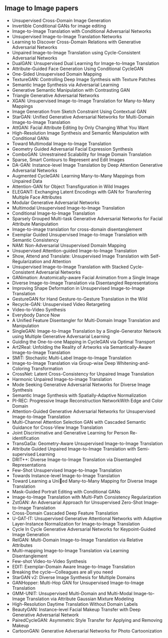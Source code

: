 <h2> Image to Image papers </h2>

<ul>

 <li><a target="_blank" href="https://github.com/manjunath5496/Image-to-Image-papers/blob/master/imi(1).pdf" style="text-decoration:none;">Unsupervised Cross-Domain Image Generation</a></li>


 <li><a target="_blank" href="https://github.com/manjunath5496/Image-to-Image-papers/blob/master/imi(2).pdf" style="text-decoration:none;">Invertible Conditional GANs for image editing</a></li>

<li><a target="_blank" href="https://github.com/manjunath5496/Image-to-Image-papers/blob/master/imi(3).pdf" style="text-decoration:none;">Image-to-Image Translation with Conditional Adversarial Networks</a></li>
 <li><a target="_blank" href="https://github.com/manjunath5496/Image-to-Image-papers/blob/master/imi(4).pdf" style="text-decoration:none;">Unsupervised Image-to-Image Translation Networks</a></li>                              
<li><a target="_blank" href="https://github.com/manjunath5496/Image-to-Image-papers/blob/master/imi(5).pdf" style="text-decoration:none;">Learning to Discover Cross-Domain Relations with Generative Adversarial Networks</a></li>
<li><a target="_blank" href="https://github.com/manjunath5496/Image-to-Image-papers/blob/master/imi(6).pdf" style="text-decoration:none;">Unpaired Image-to-Image Translation
using Cycle-Consistent Adversarial Networks</a></li>
 <li><a target="_blank" href="https://github.com/manjunath5496/Image-to-Image-papers/blob/master/imi(7).pdf" style="text-decoration:none;">DualGAN: Unsupervised Dual Learning for Image-to-Image Translation</a></li>

 <li><a target="_blank" href="https://github.com/manjunath5496/Image-to-Image-papers/blob/master/imi(8).pdf" style="text-decoration:none;"> Attribute-Guided Face Generation Using Conditional CycleGAN</a></li>
   <li><a target="_blank" href="https://github.com/manjunath5496/Image-to-Image-papers/blob/master/imi(9).pdf" style="text-decoration:none;">
One-Sided Unsupervised Domain Mapping </a></li>
  
   
 <li><a target="_blank" href="https://github.com/manjunath5496/Image-to-Image-papers/blob/master/imi(10).pdf" style="text-decoration:none;">TextureGAN: Controlling Deep Image Synthesis with Texture Patches </a></li>                              
<li><a target="_blank" href="https://github.com/manjunath5496/Image-to-Image-papers/blob/master/imi(11).pdf" style="text-decoration:none;">Semantic Image Synthesis via Adversarial Learning</a></li>
<li><a target="_blank" href="https://github.com/manjunath5496/Image-to-Image-papers/blob/master/imi(12).pdf" style="text-decoration:none;">Generative Semantic Manipulation with Contrasting GAN</a></li>
<li><a target="_blank" href="https://github.com/manjunath5496/Image-to-Image-papers/blob/master/imi(13).pdf" style="text-decoration:none;">Triangle Generative Adversarial Networks</a></li>

<li><a target="_blank" href="https://github.com/manjunath5496/Image-to-Image-papers/blob/master/imi(14).pdf" style="text-decoration:none;">XGAN: Unsupervised Image-to-Image
Translation for Many-to-Many Mappings</a></li>
                              
<li><a target="_blank" href="https://github.com/manjunath5496/Image-to-Image-papers/blob/master/imi(15).pdf" style="text-decoration:none;">Image Generation from Sketch Constraint Using Contextual GAN</a></li>

<li><a target="_blank" href="https://github.com/manjunath5496/Image-to-Image-papers/blob/master/imi(16).pdf" style="text-decoration:none;">StarGAN: Unified Generative Adversarial Networks for Multi-Domain Image-to-Image Translation</a></li>

  <li><a target="_blank" href="https://github.com/manjunath5496/Image-to-Image-papers/blob/master/imi(17).pdf" style="text-decoration:none;">AttGAN: Facial Attribute Editing by
Only Changing What You Want</a></li>   
  
<li><a target="_blank" href="https://github.com/manjunath5496/Image-to-Image-papers/blob/master/imi(18).pdf" style="text-decoration:none;">High-Resolution Image Synthesis and Semantic Manipulation with Conditional GANs</a></li> 

  
<li><a target="_blank" href="https://github.com/manjunath5496/Image-to-Image-papers/blob/master/imi(19).pdf" style="text-decoration:none;">Toward Multimodal Image-to-Image Translation</a></li> 

<li><a target="_blank" href="https://github.com/manjunath5496/Image-to-Image-papers/blob/master/imi(20).pdf" style="text-decoration:none;">Geometry Guided Adversarial Facial Expression Synthesis</a></li>

<li><a target="_blank" href="https://github.com/manjunath5496/Image-to-Image-papers/blob/master/imi(21).pdf" style="text-decoration:none;">ComboGAN:
Unrestrained Scalability for Image Domain Translation</a></li>
<li><a target="_blank" href="https://github.com/manjunath5496/Image-to-Image-papers/blob/master/imi(22).pdf" style="text-decoration:none;">Sparse, Smart Contours to Represent and Edit Images</a></li> 
 <li><a target="_blank" href="https://github.com/manjunath5496/Image-to-Image-papers/blob/master/imi(23).pdf" style="text-decoration:none;">DA-GAN: Instance-level Image Translation by Deep Attention Generative Adversarial Networks</a></li> 
 

   <li><a target="_blank" href="https://github.com/manjunath5496/Image-to-Image-papers/blob/master/imi(24).pdf" style="text-decoration:none;">Augmented CycleGAN: Learning Many-to-Many Mappings from Unpaired Data</a></li>
 
   <li><a target="_blank" href="https://github.com/manjunath5496/Image-to-Image-papers/blob/master/imi(25).pdf" style="text-decoration:none;">Attention-GAN for Object Transfiguration in Wild Images</a></li>                              
 <li><a target="_blank" href="https://github.com/manjunath5496/Image-to-Image-papers/blob/master/imi(26).pdf" style="text-decoration:none;">ELEGANT: Exchanging Latent Encodings with GAN for Transferring Multiple Face Attributes</a></li>
 <li><a target="_blank" href="https://github.com/manjunath5496/Image-to-Image-papers/blob/master/imi(27).pdf" style="text-decoration:none;">Modular Generative Adversarial Networks</a></li>
   
 
   <li><a target="_blank" href="https://github.com/manjunath5496/Image-to-Image-papers/blob/master/imi(28).pdf" style="text-decoration:none;">Multimodal Unsupervised
Image-to-Image Translation</a></li>
 
   <li><a target="_blank" href="https://github.com/manjunath5496/Image-to-Image-papers/blob/master/imi(29).pdf" style="text-decoration:none;">Conditional Image-to-Image Translation</a></li>                              

  <li><a target="_blank" href="https://github.com/manjunath5496/Image-to-Image-papers/blob/master/imi(30).pdf" style="text-decoration:none;">Sparsely Grouped Multi-task Generative Adversarial Networks for Facial Attribute Manipulation</a></li>
 
   <li><a target="_blank" href="https://github.com/manjunath5496/Image-to-Image-papers/blob/master/imi(31).pdf" style="text-decoration:none;">Image-to-image translation for cross-domain disentanglement</a></li> 
    <li><a target="_blank" href="https://github.com/manjunath5496/Image-to-Image-papers/blob/master/imi(32).pdf" style="text-decoration:none;">Exemplar Guided Unsupervised Image-to-Image Translation with Semantic Consistency</a></li> 

   <li><a target="_blank" href="https://github.com/manjunath5496/Image-to-Image-papers/blob/master/imi(33).pdf" style="text-decoration:none;">NAM: Non-Adversarial Unsupervised Domain Mapping</a></li>                              

  <li><a target="_blank" href="https://github.com/manjunath5496/Image-to-Image-papers/blob/master/imi(34).pdf" style="text-decoration:none;">Unsupervised Attention-guided
Image-to-Image Translation</a></li> 
 
  <li><a target="_blank" href="https://github.com/manjunath5496/Image-to-Image-papers/blob/master/imi(35).pdf" style="text-decoration:none;">Show, Attend and Translate: Unsupervised Image Translation with Self-Regularization and Attention</a></li> 

  <li><a target="_blank" href="https://github.com/manjunath5496/Image-to-Image-papers/blob/master/imi(36).pdf" style="text-decoration:none;">Unsupervised Image-to-Image Translation with Stacked Cycle-Consistent Adversarial Networks</a></li> 
 
<li><a target="_blank" href="https://github.com/manjunath5496/Image-to-Image-papers/blob/master/imi(37).pdf" style="text-decoration:none;">GANimation: Anatomically-aware Facial
Animation from a Single Image</a></li>
 <li><a target="_blank" href="https://github.com/manjunath5496/Image-to-Image-papers/blob/master/imi(38).pdf" style="text-decoration:none;">Diverse Image-to-Image Translation via Disentangled Representations</a></li>
<li><a target="_blank" href="https://github.com/manjunath5496/Image-to-Image-papers/blob/master/imi(39).pdf" style="text-decoration:none;">Improving Shape Deformation in
Unsupervised Image-to-Image Translation</a></li>
 <li><a target="_blank" href="https://github.com/manjunath5496/Image-to-Image-papers/blob/master/imi(40).pdf" style="text-decoration:none;">GestureGAN for Hand Gesture-to-Gesture Translation in the Wild</a></li>                              
<li><a target="_blank" href="https://github.com/manjunath5496/Image-to-Image-papers/blob/master/imi(41).pdf" style="text-decoration:none;">Recycle-GAN: Unsupervised Video Retargeting</a></li>
<li><a target="_blank" href="https://github.com/manjunath5496/Image-to-Image-papers/blob/master/imi(42).pdf" style="text-decoration:none;">Video-to-Video Synthesis</a></li>
 
  <li><a target="_blank" href="https://github.com/manjunath5496/Image-to-Image-papers/blob/master/imi(43).pdf" style="text-decoration:none;">Everybody Dance Now</a></li>
 <li><a target="_blank" href="https://github.com/manjunath5496/Image-to-Image-papers/blob/master/imi(44).pdf" style="text-decoration:none;">A Unified Feature Disentangler for Multi-Domain Image Translation and Manipulation</a></li>
   <li><a target="_blank" href="https://github.com/manjunath5496/Image-to-Image-papers/blob/master/imi(45).pdf" style="text-decoration:none;">SingleGAN: Image-to-Image Translation by a Single-Generator Network using Multiple Generative Adversarial Learning</a></li>  
   
<li><a target="_blank" href="https://github.com/manjunath5496/Image-to-Image-papers/blob/master/imi(46).pdf" style="text-decoration:none;">Guiding the One-to-one Mapping in CycleGAN via Optimal Transport</a></li> 
                             
<li><a target="_blank" href="https://github.com/manjunath5496/Image-to-Image-papers/blob/master/imi(47).pdf" style="text-decoration:none;">Art2Real: Unfolding the Reality of Artworks via Semantically-Aware Image-to-Image Translation</a></li>
<li><a target="_blank" href="https://github.com/manjunath5496/Image-to-Image-papers/blob/master/imi(48).pdf" style="text-decoration:none;">SMIT: Stochastic Multi-Label Image-to-Image Translation</a></li>

<li><a target="_blank" href="https://github.com/manjunath5496/Image-to-Image-papers/blob/master/imi(49).pdf" style="text-decoration:none;">Image-to-Image Translation via Group-wise Deep Whitening-and-Coloring Transformation</a></li>
                              
<li><a target="_blank" href="https://github.com/manjunath5496/Image-to-Image-papers/blob/master/imi(50).pdf" style="text-decoration:none;">CrossNet: Latent Cross-Consistency for Unpaired Image Translation</a></li>
<li><a target="_blank" href="https://github.com/manjunath5496/Image-to-Image-papers/blob/master/imi(51).pdf" style="text-decoration:none;">Harmonic Unpaired Image-to-image Translation</a></li>
<li><a target="_blank" href="https://github.com/manjunath5496/Image-to-Image-papers/blob/master/imi(52).pdf" style="text-decoration:none;">Mode Seeking Generative Adversarial Networks for Diverse Image Synthesis</a></li>

<li><a target="_blank" href="https://github.com/manjunath5496/Image-to-Image-papers/blob/master/imi(53).pdf" style="text-decoration:none;">Semantic Image Synthesis with Spatially-Adaptive Normalization </a></li>
 
<li><a target="_blank" href="https://github.com/manjunath5496/Image-to-Image-papers/blob/master/imi(54).pdf" style="text-decoration:none;">PI-REC: Progressive Image Reconstruction NetworkWith Edge and Color Domain</a></li>

<li><a target="_blank" href="https://github.com/manjunath5496/Image-to-Image-papers/blob/master/imi(55).pdf" style="text-decoration:none;">Attention-Guided Generative Adversarial Networks for Unsupervised Image-to-Image Translation</a></li>
 
  <li><a target="_blank" href="https://github.com/manjunath5496/Image-to-Image-papers/blob/master/imi(56).pdf" style="text-decoration:none;">Multi-Channel Attention Selection GAN with Cascaded Semantic Guidance for Cross-View Image Translation </a></li>                              

  <li><a target="_blank" href="https://github.com/manjunath5496/Image-to-Image-papers/blob/master/imi(57).pdf" style="text-decoration:none;">Joint Discriminative and Generative Learning for Person Re-identification</a></li>
 
   <li><a target="_blank" href="https://github.com/manjunath5496/Image-to-Image-papers/blob/master/imi(58).pdf" style="text-decoration:none;">TransGaGa: Geometry-Aware Unsupervised Image-to-Image Translation</a></li>
    <li><a target="_blank" href="https://github.com/manjunath5496/Image-to-Image-papers/blob/master/imi(59).pdf" style="text-decoration:none;">Attribute Guided Unpaired Image-to-Image Translation with Semi-supervised Learning</a></li>
 
  <li><a target="_blank" href="https://github.com/manjunath5496/Image-to-Image-papers/blob/master/imi(60).pdf" style="text-decoration:none;">DRIT++: Diverse Image-to-Image Translation via Disentangled Representations</a></li>
 
   <li><a target="_blank" href="https://github.com/manjunath5496/Image-to-Image-papers/blob/master/imi(61).pdf" style="text-decoration:none;">Few-Shot Unsupervised Image-to-Image Translation</a></li>
 
   <li><a target="_blank" href="https://github.com/manjunath5496/Image-to-Image-papers/blob/master/imi(62).pdf" style="text-decoration:none;">Towards Instance-level Image-to-Image Translation</a></li>
 
   <li><a target="_blank" href="https://github.com/manjunath5496/Image-to-Image-papers/blob/master/imi(63).pdf" style="text-decoration:none;">Toward Learning a Unied Many-to-Many Mapping for Diverse Image Translation</a></li>                              

  <li><a target="_blank" href="https://github.com/manjunath5496/Image-to-Image-papers/blob/master/imi(64).pdf" style="text-decoration:none;">Mask-Guided Portrait Editing with Conditional GANs</a></li>
 
   <li><a target="_blank" href="https://github.com/manjunath5496/Image-to-Image-papers/blob/master/imi(65).pdf" style="text-decoration:none;">Image-to-Image Translation with Multi-Path Consistency Regularization </a></li> 

   <li><a target="_blank" href="https://github.com/manjunath5496/Image-to-Image-papers/blob/master/imi(66).pdf" style="text-decoration:none;">ZstGAN: An Adversarial Approach for
Unsupervised Zero-Shot Image-to-Image Translation</a></li> 
 
   <li><a target="_blank" href="https://github.com/manjunath5496/Image-to-Image-papers/blob/master/imi(67).pdf" style="text-decoration:none;">Cross-Domain Cascaded Deep Feature Translation</a></li>                              

  <li><a target="_blank" href="https://github.com/manjunath5496/Image-to-Image-papers/blob/master/imi(68).pdf" style="text-decoration:none;">U-GAT-IT: Unsupervised Generative Attentional Networks with Adaptive Layer-Instance Normalization for Image-to-Image Translation</a></li> 
 
  
   <li><a target="_blank" href="https://github.com/manjunath5496/Image-to-Image-papers/blob/master/imi(69).pdf" style="text-decoration:none;">Cycle In Cycle Generative Adversarial Networks for Keypoint-Guided Image Generation</a></li>                              

  <li><a target="_blank" href="https://github.com/manjunath5496/Image-to-Image-papers/blob/master/imi(70).pdf" style="text-decoration:none;">RelGAN: Multi-Domain Image-to-Image Translation via Relative Attributes</a></li> 
  
 
 <li><a target="_blank" href="https://github.com/manjunath5496/Image-to-Image-papers/blob/master/imi(71).pdf" style="text-decoration:none;">Multi-mapping Image-to-Image Translation via Learning Disentanglement</a></li>
 
 <li><a target="_blank" href="https://github.com/manjunath5496/Image-to-Image-papers/blob/master/imi(72).pdf" style="text-decoration:none;">Few-shot Video-to-Video Synthesis</a></li> 
 
 
 <li><a target="_blank" href="https://github.com/manjunath5496/Image-to-Image-papers/blob/master/imi(73).pdf" style="text-decoration:none;">EDIT: Exemplar-Domain Aware Image-to-Image Translation</a></li>
  <li><a target="_blank" href="https://github.com/manjunath5496/Image-to-Image-papers/blob/master/imi(74).pdf" style="text-decoration:none;">Breaking the cycle—Colleagues are all you need</a></li>
    <li><a target="_blank" href="https://github.com/manjunath5496/Image-to-Image-papers/blob/master/imi(75).pdf" style="text-decoration:none;">StarGAN v2: Diverse Image Synthesis for Multiple Domains</a></li>                        
<li><a target="_blank" href="https://github.com/manjunath5496/Image-to-Image-papers/blob/master/imi(76).pdf" style="text-decoration:none;">GANHopper: Multi-Hop GAN for Unsupervised Image-to-Image Translation</a></li>

 <li><a target="_blank" href="https://github.com/manjunath5496/Image-to-Image-papers/blob/master/imi(77).pdf" style="text-decoration:none;">GMM-UNIT: Unsupervised Multi-Domain and Multi-Modal Image-to-Image Translation via Attribute Gaussian Mixture Modeling</a></li> 
 
 
 <li><a target="_blank" href="https://github.com/manjunath5496/Image-to-Image-papers/blob/master/imi(78).pdf" style="text-decoration:none;">High-Resolution Daytime Translation Without Domain Labels</a></li>
  <li><a target="_blank" href="https://github.com/manjunath5496/Image-to-Image-papers/blob/master/imi(79).pdf" style="text-decoration:none;">BeautyGAN: Instance-level Facial Makeup Transfer with Deep Generative Adversarial Network</a></li>


 <li><a target="_blank" href="https://github.com/manjunath5496/Image-to-Image-papers/blob/master/imi(80).pdf" style="text-decoration:none;">PairedCycleGAN: Asymmetric Style Transfer for Applying and Removing Makeup</a></li> 
 
 
 <li><a target="_blank" href="https://github.com/manjunath5496/Image-to-Image-papers/blob/master/imi(81).pdf" style="text-decoration:none;">CartoonGAN: Generative Adversarial Networks for Photo Cartoonization</a></li>
  </ul>
  
  
  
